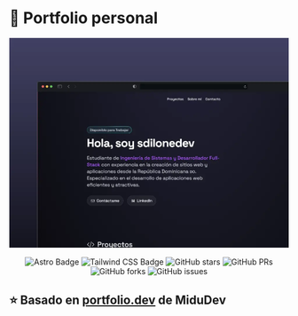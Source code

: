 # 🔑 Portfolio personal

<div align="center">
  <a href="https://sdilonedev.netlify.app">
    <img src="./public/projects/portfolio.webp">
  </a>
</div>

<div align="center">

![Astro Badge](https://img.shields.io/badge/Astro-FF3E00?logo=astro&logoColor=fff&style=flat)
![Tailwind CSS Badge](https://img.shields.io/badge/Tailwind%20CSS-06B6D4?logo=tailwindcss&logoColor=fff&style=flat)
![GitHub stars](https://img.shields.io/github/stars/sdilonedev/portfolio)
![GitHub PRs](https://img.shields.io/github/issues-pr/sdilonedev/portfolio)
![GitHub forks](https://img.shields.io/github/forks/sdilonedev/portfolio)
![GitHub issues](https://img.shields.io/github/issues/sdilonedev/portfolio)

</div>

## ⭐ Basado en [portfolio.dev](https://github.com/midudev/porfolio.dev/) de MiduDev
